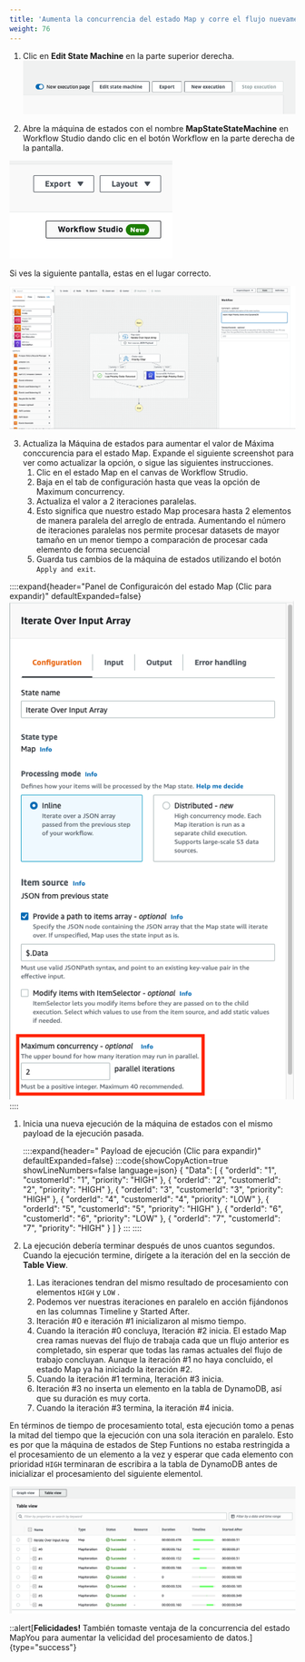 ```yaml
---
title: 'Aumenta la concurrencia del estado Map y corre el flujo nuevamente'
weight: 76
---
```

1. Clic en  **Edit State Machine** en la parte superior derecha.
![EDITAR](/static/img/module-5/edit-state-machine.png)

2. Abre la máquina de estados con el nombre **MapStateStateMachine** en Workflow Studio dando clic en el botón Workflow en la parte derecha de la pantalla.

![EDITAR](/static/img/module-5/workflow-studio-button.png)

Si ves la siguiente pantalla, estas en el lugar correcto.

![EDITAR](/static/img/module-5/module5-workflowstudio.png)

3. Actualiza la Máquina de estados para aumentar el valor de Máxima conccurencia para el estado Map. Expande el siguiente screenshot para ver como actualizar la opción, o sigue las siguientes instrucciones.
   1. Clic en el estado Map en el canvas de Workflow Strudio.
   2. Baja en el tab de configuración hasta que veas la opción de Maximum concurrency.
   3. Actualiza el valor a 2 iteraciones paralelas.
   4. Esto significa que nuestro estado Map procesara hasta 2 elementos de manera paralela del arreglo de entrada. Aumentando el número de iteraciones paralelas nos permite procesar datasets de mayor tamaño en un menor tiempo a comparación de procesar cada elemento de forma secuencial
   5. Guarda tus cambios de la máquina de estados utilizando el botón `Apply and exit`.

::::expand{header="Panel de Configuraicón del estado Map (Clic para expandir)" defaultExpanded=false}
![EDITAR](/static/img/module-5/map-state-configuration-parallel.png)
::::

1. Inicia una nueva ejecución de la máquina de estados con el mismo payload de la ejecución pasada.

   ::::expand{header=" Payload de ejecución (Clic para expandir)" defaultExpanded=false}
   :::code{showCopyAction=true showLineNumbers=false language=json}
   {
      "Data": [
         {
         "orderId": "1",
         "customerId": "1",
         "priority": "HIGH"
         },
         {
         "orderId": "2",
         "customerId": "2",
         "priority": "HIGH"
         },
         {
         "orderId": "3",
         "customerId": "3",
         "priority": "HIGH"
         },
         {
         "orderId": "4",
         "customerId": "4",
         "priority": "LOW"
         },
         {
         "orderId": "5",
         "customerId": "5",
         "priority": "HIGH"
         },
         {
         "orderId": "6",
         "customerId": "6",
         "priority": "LOW"
         },
         {
         "orderId": "7",
         "customerId": "7",
         "priority": "HIGH"
         }
      ]
   }
   :::
   ::::

2. La ejecución debería terminar después de unos cuantos segundos. Cuando la ejecución termine, dirígete a la iteración del en la sección de **Table View**.
   1. Las iteraciones tendran del mismo resultado de procesamiento con elementos `HIGH` y `LOW` .
   2. Podemos ver nuestras iteraciones en paralelo en acción fijándonos en las columnas Timeline y Started After.
   3. Iteración #0 e iteración #1 inicializaron al mismo tiempo.
   4. Cuando la iteración #0 concluya, Iteración #2 inicia. El estado Map crea ramas nuevas del flujo de trabaja cada que un flujo anterior es completado, sin esperar que todas las ramas actuales del flujo de trabajo concluyan. Aunque la iteración #1 no haya concluido, el estado Map ya ha iniciado la iteración #2.
   5. Cuando la iteración #1 termina, Iteración #3 inicia.
   6. Iteración #3 no inserta un elemento en la tabla de DynamoDB, así que su duración es muy corta.
   7. Cuando la iteración #3 termina, la iteración #4 inicia.

En términos de tiempo de procesamiento total, esta ejecución tomo a penas la mitad del tiempo que la ejecución con una sola iteración en paralelo. Esto es por que la máquina de estados de Step Funtions no estaba restringida a el procesamiento de un elemento a la vez y esperar que cada elemento con prioridad  `HIGH`  terminaran de escribira a la tabla de DynamoDB antes de inicializar el procesamiento del siguiente elementol.

![Vista de la tabla con  2 ramas en paralelo](/static/img/module-5/table-view-2-parallel.png)

::alert[**Felicidades!** También tomaste ventaja de la concurrencia del estado MapYou para aumentar la velicidad del procesamiento de datos.]{type="success"}